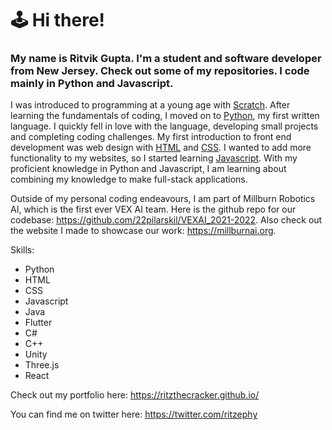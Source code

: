 # 🕹️ Hi there!
### My name is Ritvik Gupta. I'm a student and software developer from New Jersey. Check out some of my repositories. I code mainly in Python and Javascript.

I was introduced to programming at a young age with [Scratch](https://scratch.mit.edu/).
After learning the fundamentals of coding, I moved on to [Python](https://www.python.org/), my first written language.
I quickly fell in love with the language, developing small projects and completing coding challenges.
My first introduction to front end development was web design with [HTML](https://developer.mozilla.org/en-US/docs/Web/HTML) and [CSS](https://developer.mozilla.org/en-US/docs/Web/CSS).
I wanted to add more functionality to my websites, so I started learning [Javascript](https://www.javascript.com/).
With my proficient knowledge in Python and Javascript, I am learning about combining my knowledge to make full-stack applications.

Outside of my personal coding endeavours, I am part of Millburn Robotics AI, which is the first ever VEX AI team. Here is the github repo for our codebase: https://github.com/22pilarskil/VEXAI_2021-2022. Also check out the website I made to showcase our work: https://millburnai.org.

Skills:
- Python
- HTML
- CSS
- Javascript
- Java
- Flutter
- C#
- C++
- Unity
- Three.js
- React

Check out my portfolio here: https://ritzthecracker.github.io/

You can find me on twitter here: https://twitter.com/ritzephy
